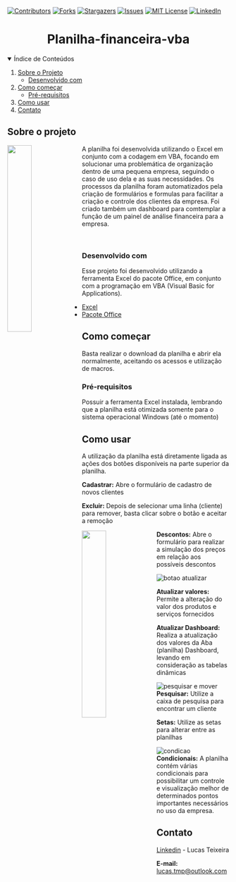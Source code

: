 [![Contributors][contributors-shield]][contributors-url]
[![Forks][forks-shield]][forks-url]
[![Stargazers][stars-shield]][stars-url]
[![Issues][issues-shield]][issues-url]
[![MIT License][license-shield]][license-url]
[![LinkedIn][linkedin-shield]][linkedin-url]

<!-- Titulo -->
  <h1 align="center">Planilha-financeira-vba</h1>

<!-- TABLE OF CONTENTS -->
<details open="open">
  <summary>Índice de Conteúdos</summary>
  <ol>
    <li>
      <a href="#Sobre-o-projeto">Sobre o Projeto</a>
      <ul>
        <li><a href="#Desenvolvido-com">Desenvolvido com</a></li>
      </ul>
    </li>
    <li>
      <a href="#Como-começar">Como começar</a>
      <ul>
        <li><a href="#Pré-requisitos ">Pré-requisitos </a></li>
      </ul>
    </li>
    <li><a href="#Como-usar">Como usar</a></li>
    <li><a href="#Contato">Contato</a></li>
  </ol>
</details>


<!-- ABOUT THE PROJECT -->
## Sobre o projeto

<img align="left" width="33%" src="https://i.ibb.co/gFDn4jj/1.jpg"> 

A planilha foi desenvolvida utilizando o Excel em conjunto com a codagem em VBA, focando em solucionar uma problemática de organização dentro de uma pequena empresa, seguindo o caso de uso dela e as suas necessidades. Os processos da planilha foram automatizados pela criação de formulários e formulas para facilitar a criação e controle dos clientes da empresa. Foi criado também um dashboard para comtemplar a função de um painel de análise financeira para a empresa.

<br/>

### Desenvolvido com

Esse projeto foi desenvolvido utilizando a ferramenta Excel do pacote Office, em conjunto com a programação em VBA (Visual Basic for Applications).

* [Excel](https://www.microsoft.com/pt-br/microsoft-365/excel)
* [Pacote Office](https://www.microsoft.com/pt-br/microsoft-365/business/compare-all-microsoft-365-business-products-b?&ef_id=EAIaIQobChMIw83Cx5HK8AIVwoORCh0CWwJ3EAAYASAAEgLcufD_BwE:G:s&OCID=AID2100139_SEM_EAIaIQobChMIw83Cx5HK8AIVwoORCh0CWwJ3EAAYASAAEgLcufD_BwE:G:s&lnkd=Google_O365SMB_Brand&gclid=EAIaIQobChMIw83Cx5HK8AIVwoORCh0CWwJ3EAAYASAAEgLcufD_BwE)


## Como começar

Basta realizar o download da planilha e abrir ela normalmente, aceitando os acessos e utilização de macros.

### Pré-requisitos

Possuir a ferramenta Excel instalada, lembrando que a planilha está otimizada somente para o sistema operacional Windows (até o momento)

## Como usar

A utilização da planilha está diretamente ligada as ações dos botões disponíveis na parte superior da planilha.

<b>Cadastrar:</b> Abre o formulário de cadastro de novos clientes

<b>Excluir:</b> Depois de selecionar uma linha (cliente) para remover, basta clicar sobre o botão e aceitar a remoção

<img align="left" width="33%" src=[product-screenshot-desconto]> 

<b>Descontos:</b> Abre o formulário para realizar a simulação dos preços em relação aos possíveis descontos

![botao atualizar][product-screenshot-atualizar]

<b>Atualizar valores:</b> Permite a alteração do valor dos produtos e serviços fornecidos

<b>Atualizar Dashboard:</b> Realiza a atualização dos valores da Aba (planilha) Dashboard, levando em consideração as tabelas dinâmicas

![pesquisar e mover][product-screenshot-pesquisa]
<b>Pesquisar:</b> Utilize a caixa de pesquisa para encontrar um cliente

<b>Setas:</b> Utilize as setas para alterar entre as planilhas

![condicao][product-screenshot-condicional]
<b>Condicionais:</b> A planilha contém várias condicionais para possibilitar um controle e visualização melhor de determinados pontos importantes necessários no uso da empresa.

<!-- CONTACT -->
## Contato

[Linkedin](https://www.linkedin.com/in/lucastmp/) - Lucas Teixeira

<b>E-mail:</b> lucas.tmp@outlook.com


<!-- https://www.markdownguide.org/basic-syntax/#reference-style-links -->
<!-- MARKDOWN LINKS -->
[contributors-shield]: https://img.shields.io/github/contributors/LucasTMP/Planilha-financeira-vba.svg?style=for-the-badge
[contributors-url]: https://github.com/LucasTMP/Planilha-financeira-vba/graphs/contributors
[forks-shield]: https://img.shields.io/github/forks/LucasTMP/Planilha-financeira-vba.svg?style=for-the-badge
[forks-url]: https://github.com/LucasTMP/Planilha-financeira-vba/network/members
[stars-shield]: https://img.shields.io/github/stars/LucasTMP/Planilha-financeira-vba.svg?style=for-the-badge
[stars-url]: https://github.com/LucasTMP/Planilha-financeira-vba/stargazers
[issues-shield]: https://img.shields.io/github/issues/LucasTMP/Planilha-financeira-vba.svg?style=for-the-badge
[issues-url]: https://github.com/LucasTMP/Planilha-financeira-vba/issues
[license-shield]: https://img.shields.io/github/license/LucasTMP/Planilha-financeira-vba.svg?style=for-the-badge
[license-url]: https://github.com/LucasTMP/Planilha-financeira-vba/blob/master/LICENSE.txt
[linkedin-shield]: https://img.shields.io/badge/-LinkedIn-black.svg?style=for-the-badge&logo=linkedin&colorB=555
[linkedin-url]: https://www.linkedin.com/in/lucastmp/
<!-- MARKDOWN IMAGES -->
[product-screenshot]: https://i.ibb.co/gFDn4jj/1.jpg
[product-screenshot-desconto]: https://i.ibb.co/Cw59LSg/2.jpg
[product-screenshot-atualizar]: https://i.ibb.co/dJvdgGF/3.jpg
[product-screenshot-pesquisa]: https://i.ibb.co/q7nXxNg/4.jpg
[product-screenshot-condicional]: https://i.ibb.co/TKhQ1Qr/5.jpg
